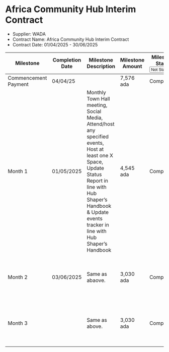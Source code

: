 # Africa Community Hub Interim Contract

* Supplier: WADA
* Contract Name: Africa Community Hub Interim Contract
* Contract Date: 01/04/2025 - 30/06/2025

<table data-full-width="true"><thead><tr><th width="152">Milestone</th><th width="158">Completion Date</th><th width="326">Milestone Description</th><th>Milestone Amount</th><th width="160">Milestone Status<select><option value="tuQZQU0qZdoU" label="Not Started" color="blue"></option><option value="egD9AGmh1U3S" label="On Track" color="blue"></option><option value="Re3cd2eP2WaH" label="Complete" color="blue"></option><option value="bEAnsa2nIuMk" label="Delayed" color="blue"></option></select></th><th data-type="files">MAF</th></tr></thead><tbody><tr><td>Commencement Payment</td><td>04/04/25</td><td></td><td>7,576 ada</td><td><span data-option="Re3cd2eP2WaH">Complete</span></td><td></td></tr><tr><td>Month 1</td><td>01/05/2025</td><td>Monthly Town Hall<br>meeting, Social Media, Attend/host any<br>specified events, Host at least one X<br>Space, Update Status<br>Report in line with Hub Shaper’s Handbook &#x26; Update events<br>tracker in line with Hub Shaper’s Handbook</td><td>4,545 ada</td><td><span data-option="Re3cd2eP2WaH">Complete</span></td><td><a href="../../../../../.gitbook/assets/Milestone 1 MAF (2).pdf">Milestone 1 MAF (2).pdf</a></td></tr><tr><td>Month 2 </td><td>03/06/2025</td><td>Same as abaove.</td><td>3,030 ada</td><td><span data-option="Re3cd2eP2WaH">Complete</span></td><td><a href="../../../../../.gitbook/assets/WADA community hub - Milestone 2 MAF sign off (1).pdf">WADA community hub - Milestone 2 MAF sign off (1).pdf</a></td></tr><tr><td>Month 3</td><td></td><td>Same as above.</td><td>3,030 ada</td><td><span data-option="Re3cd2eP2WaH">Complete</span></td><td><a href="../../../../../.gitbook/assets/WADA community hub - Milestone 3 MAF sign off.pdf">WADA community hub - Milestone 3 MAF sign off.pdf</a></td></tr></tbody></table>
